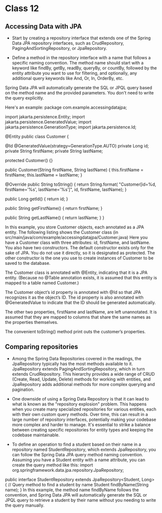 # Class 12 

## Accessing Data with JPA

- Start by creating a repository interface that extends one of the Spring Data JPA repository interfaces, such as CrudRepository, PagingAndSortingRepository, or JpaRepository.

- Define a method in the repository interface with a name that follows a specific naming convention. The method name should start with a keyword like findBy, getBy, readBy, queryBy, or countBy, followed by the entity attribute you want to use for filtering, and optionally, any additional query keywords like And, Or, In, OrderBy, etc.

Spring Data JPA will automatically generate the SQL or JPQL query based on the method name and the provided parameters. You don't need to write the query explicitly.

Here's an example:
package com.example.accessingdatajpa;

import jakarta.persistence.Entity;
import jakarta.persistence.GeneratedValue;
import jakarta.persistence.GenerationType;
import jakarta.persistence.Id;

@Entity
public class Customer {

  @Id
  @GeneratedValue(strategy=GenerationType.AUTO)
  private Long id;
  private String firstName;
  private String lastName;

  protected Customer() {}

  public Customer(String firstName, String lastName) {
    this.firstName = firstName;
    this.lastName = lastName;
  }

  @Override
  public String toString() {
    return String.format(
        "Customer[id=%d, firstName='%s', lastName='%s']",
        id, firstName, lastName);
  }

  public Long getId() {
    return id;
  }

  public String getFirstName() {
    return firstName;
  }

  public String getLastName() {
    return lastName;
  }
}

In this example, you store Customer objects, each annotated as a JPA entity. The following listing shows the Customer class (in src/main/java/com/example/accessingdatajpa/Customer.java)
Here you have a Customer class with three attributes: id, firstName, and lastName. You also have two constructors. The default constructor exists only for the sake of JPA. You do not use it directly, so it is designated as protected. The other constructor is the one you use to create instances of Customer to be saved to the database.

The Customer class is annotated with @Entity, indicating that it is a JPA entity. (Because no @Table annotation exists, it is assumed that this entity is mapped to a table named Customer.)

The Customer object’s id property is annotated with @Id so that JPA recognizes it as the object’s ID. The id property is also annotated with @GeneratedValue to indicate that the ID should be generated automatically.

The other two properties, firstName and lastName, are left unannotated. It is assumed that they are mapped to columns that share the same names as the properties themselves.

The convenient toString() method print outs the customer’s properties.


## Comparing repositories

- Among the Spring Data Repositories covered in the readings, the JpaRepository typically has the most methods available to it. JpaRepository extends PagingAndSortingRepository, which in turn extends CrudRepository. This hierarchy provides a wide range of CRUD (Create, Read, Update, Delete) methods for working with entities, and JpaRepository adds additional methods for more complex querying and pagination.

- One downside of using a Spring Data Repository is that it can lead to what is known as the "repository explosion" problem. This happens when you create many specialized repositories for various entities, each with their own custom query methods. Over time, this can result in a large number of repository interfaces, potentially making your codebase more complex and harder to manage. It's essential to strike a balance between creating specific repositories for entity types and keeping the codebase maintainable.

- To define an operation to find a student based on their name in a repository named StudentRepository, which extends JpaRepository, you can follow the Spring Data JPA query method naming convention. Assuming you have a Student entity with a name attribute, you can create the query method like this:
import org.springframework.data.jpa.repository.JpaRepository;

public interface StudentRepository extends JpaRepository<Student, Long> {
    // Query method to find a student by name
    Student findByName(String name);
}
In this example, the method name findByName follows the convention, and Spring Data JPA will automatically generate the SQL or JPQL query to retrieve a student by their name without you needing to write the query manually.